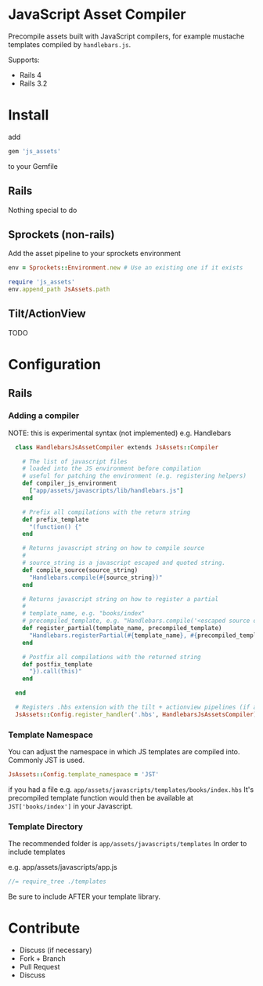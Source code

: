# JavaScript Asset Compiler
Precompile assets built with JavaScript compilers, for example mustache templates compiled by `handlebars.js`.

Supports:
- Rails 4
- Rails 3.2

# Install

add
```ruby
gem 'js_assets'
```
to your Gemfile

## Rails

Nothing special to do

## Sprockets (non-rails)
Add the asset pipeline to your sprockets environment

```ruby
env = Sprockets::Environment.new # Use an existing one if it exists

require 'js_assets'
env.append_path JsAssets.path
```

## Tilt/ActionView

TODO

# Configuration

## Rails

### Adding a compiler

NOTE: this is experimental syntax (not implemented)
e.g. Handlebars
```ruby
  class HandlebarsJsAssetCompiler extends JsAssets::Compiler

    # The list of javascript files
    # loaded into the JS environment before compilation
    # useful for patching the environment (e.g. registering helpers)
    def compiler_js_environment
      ["app/assets/javascripts/lib/handlebars.js"]
    end

    # Prefix all compilations with the return string
    def prefix_template
      "(function() {"
    end

    # Returns javascript string on how to compile source
    #
    # source_string is a javascript escaped and quoted string.
    def compile_source(source_string)
      "Handlebars.compile(#{source_string})"
    end

    # Returns javascript string on how to register a partial
    #
    # template_name, e.g. "books/index"
    # precompiled_template, e.g. "Handlebars.compile('<escaped source of file')"
    def register_partial(template_name, precompiled_template)
      "Handlebars.registerPartial(#{template_name}, #{precompiled_template})"
    end

    # Postfix all compilations with the returned string
    def postfix_template
      "}).call(this)"
    end

  end

  # Registers .hbs extension with the tilt + actionview pipelines (if available)
  JsAssets::Config.register_handler('.hbs', HandlebarsJsAssetsCompiler)
```

### Template Namespace

You can adjust the namespace in which JS templates are compiled into.
Commonly JST is used.

```ruby
JsAssets::Config.template_namespace = 'JST'
```

if you had a file e.g. `app/assets/javascripts/templates/books/index.hbs`
It's precompiled template function would then be available at `JST['books/index']` in your Javascript.

### Template Directory

The recommended folder is `app/assets/javascripts/templates`
In order to include templates

e.g. app/assets/javascripts/app.js
```javascript
//= require_tree ./templates
```
Be sure to include AFTER your template library.

# Contribute

- Discuss (if necessary)
- Fork + Branch
- Pull Request
- Discuss

